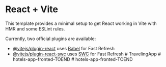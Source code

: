 # React + Vite

This template provides a minimal setup to get React working in Vite with HMR and some ESLint rules.

Currently, two official plugins are available:

- [@vitejs/plugin-react](https://github.com/vitejs/vite-plugin-react/blob/main/packages/plugin-react/README.md) uses [Babel](https://babeljs.io/) for Fast Refresh
- [@vitejs/plugin-react-swc](https://github.com/vitejs/vite-plugin-react-swc) uses [SWC](https://swc.rs/) for Fast Refresh
#   T r a v e l i n g A p p  
 #   h o t e l s - a p p - f r o n t e d - T O E N D  
 #   h o t e l s - a p p - f r o n t e d - T O E N D  
 